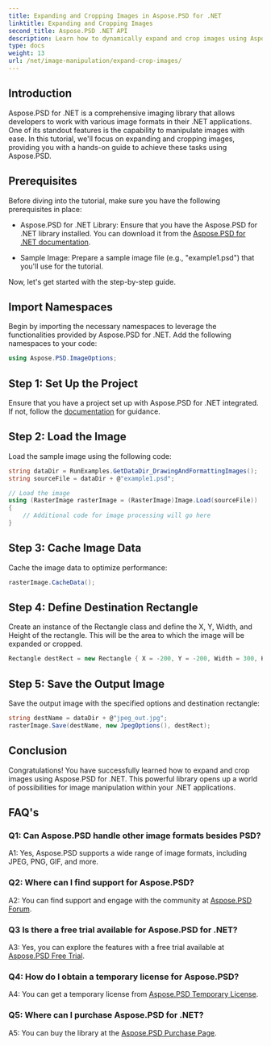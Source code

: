 ```yaml
---
title: Expanding and Cropping Images in Aspose.PSD for .NET
linktitle: Expanding and Cropping Images
second_title: Aspose.PSD .NET API
description: Learn how to dynamically expand and crop images using Aspose.PSD for .NET. Follow our step-by-step guide for seamless image manipulation.
type: docs
weight: 13
url: /net/image-manipulation/expand-crop-images/
---
```

## Introduction

Aspose.PSD for .NET is a comprehensive imaging library that allows developers to work with various image formats in their .NET applications. One of its standout features is the capability to manipulate images with ease. In this tutorial, we'll focus on expanding and cropping images, providing you with a hands-on guide to achieve these tasks using Aspose.PSD.

## Prerequisites

Before diving into the tutorial, make sure you have the following prerequisites in place:

- Aspose.PSD for .NET Library: Ensure that you have the Aspose.PSD for .NET library installed. You can download it from the [Aspose.PSD for .NET documentation](https://reference.aspose.com/psd/net/).

- Sample Image: Prepare a sample image file (e.g., "example1.psd") that you'll use for the tutorial.

Now, let's get started with the step-by-step guide.

## Import Namespaces

Begin by importing the necessary namespaces to leverage the functionalities provided by Aspose.PSD for .NET. Add the following namespaces to your code:

```csharp
using Aspose.PSD.ImageOptions;
```

## Step 1: Set Up the Project

Ensure that you have a project set up with Aspose.PSD for .NET integrated. If not, follow the [documentation](https://reference.aspose.com/psd/net/) for guidance.

## Step 2: Load the Image

Load the sample image using the following code:

```csharp
string dataDir = RunExamples.GetDataDir_DrawingAndFormattingImages();
string sourceFile = dataDir + @"example1.psd";

// Load the image
using (RasterImage rasterImage = (RasterImage)Image.Load(sourceFile))
{
    // Additional code for image processing will go here
}
```

## Step 3: Cache Image Data

Cache the image data to optimize performance:

```csharp
rasterImage.CacheData();
```

## Step 4: Define Destination Rectangle

Create an instance of the Rectangle class and define the X, Y, Width, and Height of the rectangle. This will be the area to which the image will be expanded or cropped.

```csharp
Rectangle destRect = new Rectangle { X = -200, Y = -200, Width = 300, Height = 300 };
```

## Step 5: Save the Output Image

Save the output image with the specified options and destination rectangle:

```csharp
string destName = dataDir + @"jpeg_out.jpg";
rasterImage.Save(destName, new JpegOptions(), destRect);
```

## Conclusion

Congratulations! You have successfully learned how to expand and crop images using Aspose.PSD for .NET. This powerful library opens up a world of possibilities for image manipulation within your .NET applications.

## FAQ's

### Q1: Can Aspose.PSD handle other image formats besides PSD?

A1: Yes, Aspose.PSD supports a wide range of image formats, including JPEG, PNG, GIF, and more.

### Q2: Where can I find support for Aspose.PSD?

A2: You can find support and engage with the community at [Aspose.PSD Forum](https://forum.aspose.com/c/psd/34).

### Q3 Is there a free trial available for Aspose.PSD for .NET?

A3: Yes, you can explore the features with a free trial available at [Aspose.PSD Free Trial](https://releases.aspose.com/).

### Q4: How do I obtain a temporary license for Aspose.PSD?

A4: You can get a temporary license from [Aspose.PSD Temporary License](https://purchase.aspose.com/temporary-license/).

### Q5: Where can I purchase Aspose.PSD for .NET?

A5: You can buy the library at the [Aspose.PSD Purchase Page](https://purchase.aspose.com/buy).
